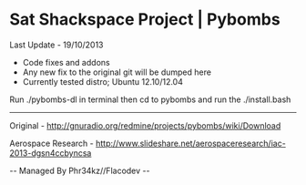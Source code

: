 
Sat Shackspace Project | Pybombs
=================================

Last Update - 19/10/2013

- Code fixes and addons
- Any new fix to the original git will be dumped here
- Currently tested distro; Ubuntu 12.10/12.04

Run ./pybombs-dl in terminal then cd to pybombs and run the ./install.bash

-----

Original - http://gnuradio.org/redmine/projects/pybombs/wiki/Download

Aerospace Research - http://www.slideshare.net/aerospaceresearch/iac-2013-dgsn4ccbyncsa


-- Managed By Phr34kz//Flacodev --